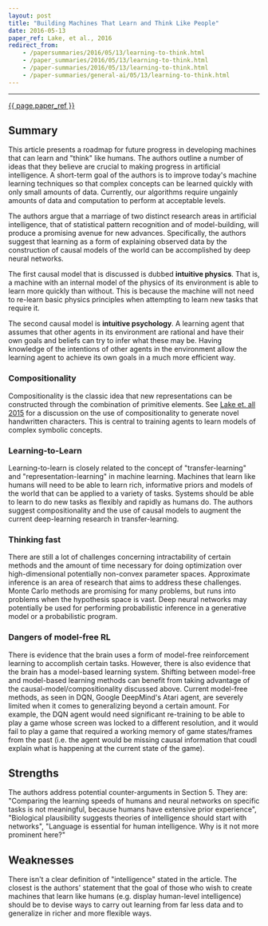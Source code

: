 ```yaml
---
layout: post
title: "Building Machines That Learn and Think Like People"
date: 2016-05-13
paper_ref: Lake, et al., 2016
redirect_from: 
    - /papersummaries/2016/05/13/learning-to-think.html
    - /paper_summaries/2016/05/13/learning-to-think.html
    - /paper-summaries/2016/05/13/learning-to-think.html
    - /paper-summaries/general-ai/05/13/learning-to-think.html
---
```

---
[{{ page.paper_ref }}](http://arxiv.org/pdf/1604.00289v2.pdf)

## Summary ##

This article presents a roadmap for future progress in developing machines that can learn and "think" like humans. The authors outline a number of ideas that they believe are crucial to making progress in artificial intelligence. A short-term goal of the authors is to improve today's machine learning techniques so that complex concepts can be learned quickly with only small amounts of data. Currently, our algorithms require ungainly amounts of data and computation to perform at acceptable levels. 

The authors argue that a marriage of two distinct research areas in artificial intelligence, that of statistical pattern recognition and of model-building, will produce a promising avenue for new advances. Specifically, the authors suggest that learning as a form of explaining observed data by the construction of causal models of the world can be accomplished by deep neural networks.

The first causal model that is discussed is dubbed <b>intuitive physics</b>. That is, a machine with an internal model of the physics of its environment is able to learn more quickly than without. This is because the machine will not need to re-learn basic physics principles when attempting to learn new tasks that require it. 

The second causal model is <b>intuitive psychology</b>. A learning agent that assumes that other agents in its environment are rational and have their own goals and beliefs can try to infer what these may be. Having knowledge of the intentions of other agents in the environment allow the learning agent to achieve its own goals in a much more efficient way.  

### Compositionality

Compositionality is the classic idea that new representations can be constructed through the combination of primitive elements. See [Lake et. all 2015](http://web.mit.edu/cocosci/Papers/Science-2015-Lake-1332-8.pdf) for a discussion on the use of compositionality to generate novel handwritten characters. This is central to training agents to learn models of complex symbolic concepts. 

### Learning-to-Learn

Learning-to-learn is closely related to the concept of "transfer-learning" and "representation-learning" in machine learning. Machines that learn like humans will need to be able to learn rich, informative priors and models of the world that can be applied to a variety of tasks. Systems should be able to learn to do new tasks as flexibly and rapidly as humans do. The authors suggest compositionality and the use of causal models to augment the current deep-learning research in transfer-learning.

### Thinking fast

There are still a lot of challenges concerning intractability of certain methods and the amount of time necessary for doing optimization over high-dimensional potentially non-convex parameter spaces. Approximate inference is an area of research that aims to address these challenges. Monte Carlo methods are promising for many problems, but runs into problems when the hypothesis space is vast. Deep neural networks may potentially be used for performing probabilistic inference in a generative model or a probabilistic program. 

### Dangers of model-free RL

There is evidence that the brain uses a form of model-free reinforcement learning to accomplish certain tasks. However, there is also evidence that the brain has a model-based learning system. Shifting between model-free and model-based learning methods can benefit from taking advantage of the causal-model/compositionality discussed above. Current model-free methods, as seen in DQN, Google DeepMind's Atari agent, are severely limited when it comes to generalizing beyond a certain amount. For example, the DQN agent would need significant re-training to be able to play a game whose screen was locked to a different resolution, and it would fail to play a game that required a working memory of game states/frames from the past (i.e. the agent would be missing causal information that coudl explain what is happening at the current state of the game).

## Strengths

The authors address potential counter-arguments in Section 5. They are: "Comparing the learning speeds of humans and neural networks on specific tasks is not meaningful, because humans have extensive prior experience", "Biological plausibility suggests theories of intelligence should start with networks", "Language is essential for human intelligence. Why is it not more prominent here?"

## Weaknesses

There isn't a clear definition of "intelligence" stated in the article. The closest is the authors' statement that the goal of those who wish to create machines that learn like humans (e.g. display human-level intelligence) should be to devise ways to carry out learning from far less data and to generalize in richer and more flexible ways.
